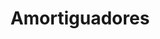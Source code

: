 ---
title: "Amortiguadores"
url: /santiago/amortiguadores-avenida-diez-de-julio-huamachuco/
shop: piezas de automóviles
---